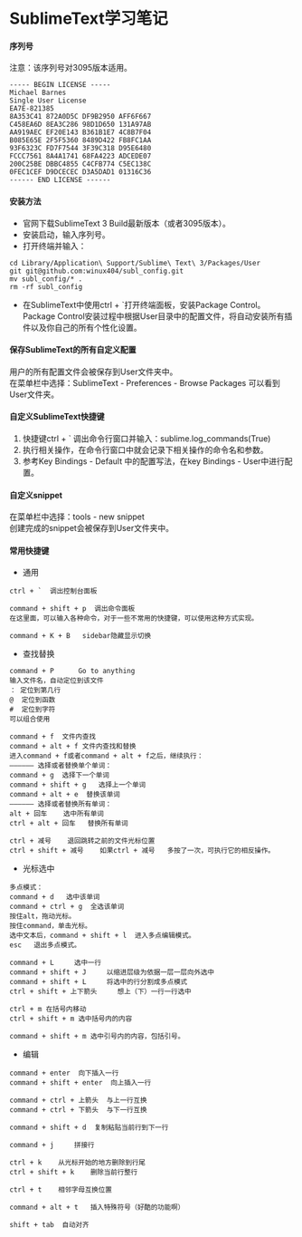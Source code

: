 # SublimeText学习笔记

#### 序列号
注意：该序列号对3095版本适用。  
```
----- BEGIN LICENSE -----
Michael Barnes
Single User License
EA7E-821385
8A353C41 872A0D5C DF9B2950 AFF6F667
C458EA6D 8EA3C286 98D1D650 131A97AB
AA919AEC EF20E143 B361B1E7 4C8B7F04
B085E65E 2F5F5360 8489D422 FB8FC1AA
93F6323C FD7F7544 3F39C318 D95E6480
FCCC7561 8A4A1741 68FA4223 ADCEDE07
200C25BE DBBC4855 C4CFB774 C5EC138C
0FEC1CEF D9DCECEC D3A5DAD1 01316C36
------ END LICENSE ------
```

#### 安装方法
- 官网下载SublimeText 3 Build最新版本（或者3095版本）。
- 安装启动，输入序列号。
- 打开终端并输入：
```
cd Library/Application\ Support/Sublime\ Text\ 3/Packages/User
git git@github.com:winux404/subl_config.git
mv subl_config/* .
rm -rf subl_config
```
- 在SublimeText中使用ctrl + `打开终端面板，安装Package Control。  
Package Control安装过程中根据User目录中的配置文件，将自动安装所有插件以及你自己的所有个性化设置。

#### 保存SublimeText的所有自定义配置
用户的所有配置文件会被保存到User文件夹中。  
在菜单栏中选择：SublimeText - Preferences - Browse Packages 可以看到User文件夹。

#### 自定义SublimeText快捷键
1. 快捷键ctrl + `  调出命令行窗口并输入：sublime.log_commands(True)
2. 执行相关操作，在命令行窗口中就会记录下相关操作的命令名和参数。
3. 参考Key Bindings - Default 中的配置写法，在key Bindings - User中进行配置。

#### 自定义snippet
在菜单栏中选择：tools - new snippet  
创建完成的snippet会被保存到User文件夹中。

#### 常用快捷键
- 通用
```
ctrl + `  调出控制台面板

command + shift + p  调出命令面板
在这里面，可以输入各种命令，对于一些不常用的快捷键，可以使用这种方式实现。

command + K + B   sidebar隐藏显示切换
```

- 查找替换
```
command + P      Go to anything
输入文件名，自动定位到该文件
： 定位到第几行
@  定位到函数
#  定位到字符
可以组合使用

command + f  文件内查找
command + alt + f 文件内查找和替换
进入command + f或者command + alt + f之后，继续执行：
—————— 选择或者替换单个单词：
command + g  选择下一个单词
command + shift + g   选择上一个单词
command + alt + e  替换该单词
—————— 选择或者替换所有单词：
alt + 回车    选中所有单词
ctrl + alt + 回车   替换所有单词

ctrl + 减号    退回跳转之前的文件光标位置
ctrl + shift + 减号    如果ctrl + 减号   多按了一次，可执行它的相反操作。
```

- 光标选中
```
多点模式：
command + d   选中该单词
command + ctrl + g  全选该单词
按住alt，拖动光标。
按住command，单击光标。
选中文本后，command + shift + l  进入多点编辑模式。
esc   退出多点模式。

command + L     选中一行
command + shift + J     以缩进层级为依据一层一层向外选中
command + shift + L     将选中的行分割成多点模式
ctrl + shift + 上下箭头     想上（下）一行一行选中

ctrl + m 在括号内移动
ctrl + shift + m 选中括号内的内容

command + shift + m 选中引号内的内容，包括引号。
```

- 编辑
```
command + enter  向下插入一行
command + shift + enter  向上插入一行

command + ctrl + 上箭头  与上一行互换
command + ctrl + 下箭头  与下一行互换

command + shift + d  复制粘贴当前行到下一行

command + j     拼接行

ctrl + k    从光标开始的地方删除到行尾
ctrl + shift + k    删除当前行整行

ctrl + t    相邻字母互换位置

command + alt + t   插入特殊符号（好酷的功能啊）

shift + tab  自动对齐
```
